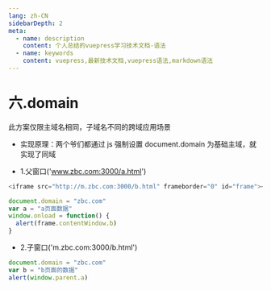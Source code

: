 ```yaml
---
lang: zh-CN
sidebarDepth: 2
meta:
  - name: description
    content: 个人总结的vuepress学习技术文档-语法
  - name: keywords
    content: vuepress,最新技术文档,vuepress语法,markdown语法
---
```


# 六.domain

此方案仅限主域名相同，子域名不同的跨域应用场景

- 实现原理：两个爷们都通过 js 强制设置 document.domain 为基础主域，就实现了同域

- 1.父窗口('www.zbc.com:3000/a.html')

```js
<iframe src="http://m.zbc.com:3000/b.html" frameborder="0" id="frame"></iframe>
```

```js
document.domain = "zbc.com"
var a = "a页面数据"
window.onload = function() {
  alert(frame.contentWindow.b)
}
```

- 2.子窗口('m.zbc.com:3000/b.html')

```js
document.domain = "zbc.com"
var b = "b页面的数据"
alert(window.parent.a)
```
